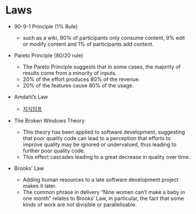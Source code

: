 # Laws

- 90-9-1 Principle (1% Rule)
    - such as a wiki, 90% of participants only consume content, 9% edit or modify content and 1% of participants add content.

- Pareto Principle (80/20 rule)
    - The Pareto Principle suggests that in some cases, 
    the majority of results come from a minority of inputs.
    - 20% of the effort produces 80% of the revenue.
    - 20% of  the features cause 80% of the usage.

- Amdahl’s Law
    - [지식덤프](http://www.jidum.com/jidums/view.do?jidumId=388)

- The Broken Windows Theory
    - This theory has been applied to software development,
    suggesting that poor quality code can lead to a perception that efforts to improve quality may be ignored or undervalued, thus leading to further poor quality code. 
    - This effect cascades leading to a great decrease in quality over time.

- Brooks’ Law
    - Adding human resources to a late software development project makes it later.
    - The common phrase in delivery “Nine women can’t make a baby in one month” relates to Brooks’ Law, in particular, the fact that some kinds of work are not divisible or parallelisable.

